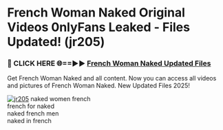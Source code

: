 # French Woman Naked Original Videos 0nlyFans Leaked - Files Updated! (jr205)

<h3>🔴 CLICK HERE 🌐==►► <a href="https://tinyurl.com/up5wt9bj" rel="nofollow">French Woman Naked Updated Files</a></h3>

Get French Woman Naked and all content. Now you can access all videos and pictures of French Woman Naked. New Updated Files 2025!

[![jr205](https://i.imgur.com/ABiUzMV.gif)](https://tinyurl.com/up5wt9bj)
naked women french<br>
french for naked<br>
naked french men<br>
naked in french